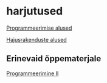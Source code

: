 # harjutused

[Programmeerimise alused](https://github.com/timotr/harjutused/tree/main/progre)

[Hajusrakenduste alused](https://github.com/timotr/harjutused/tree/main/hajusrakendused)


## Erinevaid õppematerjale

[Programmeerimine II](https://taltech-coding.gitlab.io/prog2/#)
